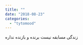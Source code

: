 ```yaml
---
title: ""
date: "2018-08-23"
categories: 
  - "tytomood"
---
```


زندگی مسابقه نیست برنده و بازنده نداره
